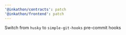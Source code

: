 ```yaml
---
'@inkathon/contracts': patch
'@inkathon/frontend': patch
---
```


Switch from `husky` to `simple-git-hooks` pre-commit hooks
